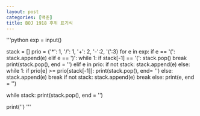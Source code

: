 ```yaml
---
layout: post
categories: [백준]
title: BOJ 1918 후위 표기식
---
```


'''python
exp = input()

stack = []
prio = {'*': 1, '/': 1, '+': 2, '-':2, '(':3}
for e in exp:
	if e == '(':
		stack.append(e)
	elif e == ')':
		while 1:
			if stack[-1] == '(':
				stack.pop()
				break
			print(stack.pop(), end = '')
	elif e in prio:
		if not stack:
			stack.append(e)
		else:
			while 1:
				if prio[e] >= prio[stack[-1]]:
					print(stack.pop(), end= '')
				else:
					stack.append(e)
					break
				if not stack:
					stack.append(e)
					break
	else:
		print(e, end = '')

while stack:
	print(stack.pop(), end = '')

print('')
'''
